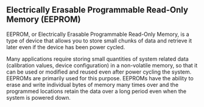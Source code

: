 ## Electrically Erasable Programmable Read-Only Memory (EEPROM)
EEPROM, or Electrically Erasable Programmable Read-Only Memory, is a type of device that allows you to store small chunks of data and retrieve it later even if the device has been power cycled. 

Many applications require storing small quantities of system related data (calibration values, device configuration) in a non-volatile memory, so that it can be used or modified and reused even after power cycling the system. EEPROMs are primarily used for this purpose. EEPROMs have the ability to erase and write individual bytes of memory many times over and the programmed locations retain the data over a long period even when the system is powered down.

